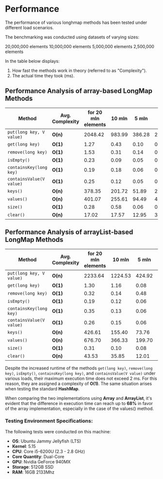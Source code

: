 # Performance

The performance of various longhmap methods has been tested under different load scenarios. 

The benchmarking was conducted using datasets of varying sizes:

20,000,000 elements
10,000,000 elements
5,000,000 elements
2,500,000 elements

In the table below displays:
1. How fast the methods work in theory (referred to as "Complexity").
2. The actual time they took (ms).

## Performance Analysis of array-based LongMap Methods

| **Method**               | **Avg. Complexity** | **for 20 mln elements** | **10 mln** | **5 mln** | **2.5 mln** |
|--------------------------|---------------------|-------------------------|------------|-----------|-------------|
| `put(long key, V value)` |**O(n)**             | 2048.42                 | 983.99     | 386.28    | 208.69      | 
| `get(long key)`          | **O(1)**            | 1.27 	                 | 0.43       | 0.10      | 0.07        |
| `remove(long key)`       | **O(1)**            | 1.53                    | 0.31       | 0.14      | 0.11        |
| `isEmpty()`              | **O(1)**            | 0.23 	                 | 0.09 	    | 0.05 	    | 0.04        |
| `containsKey(long key)`  | **O(1)**            | 0.19 	                 | 0.18       | 0.06 	    | 0.05        |
| `containsValue(V value)` | **O(1)**            | 0.25 	                 | 0.12 	    | 0.05      | 0.05        |
| `keys()`                 | **O(n)**            | 378.35 	               | 201.72     | 51.89     | 22.39       |
| `values()`               | **O(n)**            | 401.07 	               | 255.61     | 94.49     | 46.05       |
| `size()`                 | **O(1)**            | 0.28                    | 0.58       | 0.06 	    | 0.06        |
| `clear()`                | **O(n)**            | 17.02                   | 17.57      | 12.95     | 3.04        |


## Performance Analysis of arrayList-based LongMap Methods

| **Method**               | **Avg. Complexity** | **for 20 mln elements** | **10 mln** | **5 mln** | **2.5 mln** |
|--------------------------|---------------------|-------------------------|------------|-----------|-------------|
| `put(long key, V value)` | **O(n)**            | 2233.64                 | 1224.53    | 424.92    | 232.37      | 
| `get(long key)`          | **O(1)**            | 1.30 	                 | 1.16       | 0.08      | 0.06        |
| `remove(long key)`       | **O(1)**            | 0.32                    | 0.14       | 0.48      | 0.08        |
| `isEmpty()`              | **O(1)**            | 0.19 	                 | 0.12 	    | 0.06 	    | 0.05        |
| `containsKey(long key)`  | **O(1)**            | 0.35 	                 | 0.13       | 0.06 	    | 0.05        |
| `containsValue(V value)` | **O(1)**            | 0.26 	                 | 0.15 	    | 0.06      | 0.05        |
| `keys()`                 | **O(n)**            | 426.61 	               | 155.40     | 73.76     | 29.30       |
| `values()`               | **O(n)**            | 676.70 	               | 366.33     | 199.70    | 82.86       |
| `size()`                 | **O(1)**            | 0.31                    | 0.10       | 0.08 	    | 0.06        |
| `clear()`                | **O(n)**            | 43.53                   | 35.85      | 12.01     | 3.68        |


Despite the increased runtime of the methods `get(long key)`, `remove(long key)`, `isEmpty()`, `containsKey(long key)`, and `containsValue(V value)` under various loads, their maximum execution time does not exceed 2 ms. For this reason, they are assigned a complexity of **O(1)**. The same situation arises when testing the standard **HashMap**.

When comparing the two implementations using **Array** and **ArrayList**, it's evident that the difference in execution time can reach up to **68%** in favor of the array implementation, especially in the case of the values() method.


### Testing Environment Specifications:

The following tests were conducted on this machine:

- **OS**: Ubuntu Jammy Jellyfish (LTS)
- **Kernel**: 5.15
- **CPU**: Core i5-6200U (2.3 - 2.8 GHz)
- **Core Quantity**: Dual-Core
- **GPU**: Nvidia GeForce 940MX
- **Storage**: 512GB SSD
- **RAM**: 16GB 2133Mhz
